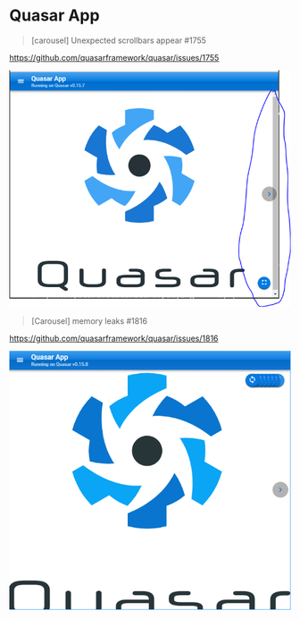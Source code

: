 # Quasar App

> [carousel] Unexpected scrollbars appear #1755

https://github.com/quasarframework/quasar/issues/1755

![](issues-1755.PNG)

> [Carousel] memory leaks #1816

https://github.com/quasarframework/quasar/issues/1816

![](issues-1816.PNG)
